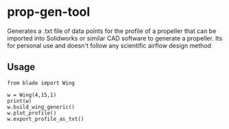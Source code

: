 # prop-gen-tool
Generates a .txt file of data points for the profile of a propeller that can be imported into Solidworks or similar CAD software to generate a propeller. Its for personal use and doesn't follow any scientific airflow design method

## Usage

```
from blade import Wing

w = Wing(4,15,1)
print(w)
w.build_wing_generic()
w.plot_profile()
w.export_profile_as_txt()

```



